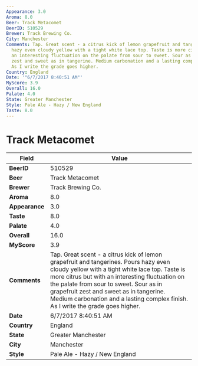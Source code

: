 ```yaml
---
Appearance: 3.0
Aroma: 8.0
Beer: Track Metacomet
BeerID: 510529
Brewer: Track Brewing Co.
City: Manchester
Comments: Tap. Great scent - a citrus kick of lemon grapefruit and tangerines. Pours
  hazy even cloudy yellow with a tight white lace top. Taste is more citrus but with
  an interesting fluctuation on the palate from sour to sweet. Sour as in grapefruit
  zest and sweet as in tangerine. Medium carbonation and a lasting complex finish.
  As I write the grade goes higher.
Country: England
Date: '"6/7/2017 8:40:51 AM"'
MyScore: 3.9
Overall: 16.0
Palate: 4.0
State: Greater Manchester
Style: Pale Ale - Hazy / New England
Taste: 8.0
---
```


# Track Metacomet

| Field         | Value |
|---------------|-------|
| **BeerID** | 510529 |
| **Beer** | Track Metacomet |
| **Brewer** | Track Brewing Co. |
| **Aroma** | 8.0 |
| **Appearance** | 3.0 |
| **Taste** | 8.0 |
| **Palate** | 4.0 |
| **Overall** | 16.0 |
| **MyScore** | 3.9 |
| **Comments** | Tap. Great scent - a citrus kick of lemon grapefruit and tangerines. Pours hazy even cloudy yellow with a tight white lace top. Taste is more citrus but with an interesting fluctuation on the palate from sour to sweet. Sour as in grapefruit zest and sweet as in tangerine. Medium carbonation and a lasting complex finish. As I write the grade goes higher. |
| **Date** | 6/7/2017 8:40:51 AM |
| **Country** | England |
| **State** | Greater Manchester |
| **City** | Manchester |
| **Style** | Pale Ale - Hazy / New England |
